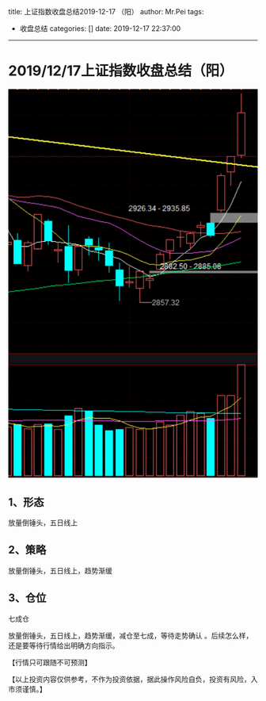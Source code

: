 title: 上证指数收盘总结2019-12-17 （阳）
author: Mr.Pei
tags:

  - 收盘总结
categories: []
date: 2019-12-17  22:37:00
---
# 2019/12/17上证指数收盘总结（阳）

![](https://github.com/Soros1990/markDownImages/blob/master/20191217223256.png?raw=true)

## 1、形态

放量倒锤头，五日线上

## 2、策略

放量倒锤头，五日线上，趋势渐缓

## 3、仓位
七成仓

放量倒锤头，五日线上，趋势渐缓，减仓至七成，等待走势确认 。后续怎么样，还是要等待行情给出明确方向指示。

【行情只可跟随不可预测】

【以上投资内容仅供参考，不作为投资依据，据此操作风险自负，投资有风险，入市须谨慎。】